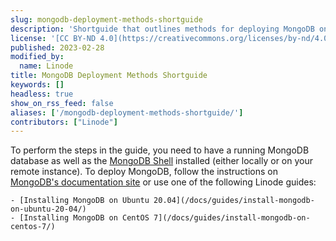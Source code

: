```yaml
---
slug: mongodb-deployment-methods-shortguide
description: 'Shortguide that outlines methods for deploying MongoDB on Linode.'
license: '[CC BY-ND 4.0](https://creativecommons.org/licenses/by-nd/4.0)'
published: 2023-02-28
modified_by:
  name: Linode
title: MongoDB Deployment Methods Shortguide
keywords: []
headless: true
show_on_rss_feed: false
aliases: ['/mongodb-deployment-methods-shortguide/']
contributors: ["Linode"]
---
```


To perform the steps in the guide, you need to have a running MongoDB database as well as the [MongoDB Shell](/docs/guides/mongodb-community-shell-installation/) installed (either locally or on your remote instance). To deploy MongoDB, follow the instructions on [MongoDB's documentation site](https://www.mongodb.com/docs/manual/administration/install-on-linux/) or use one of the following Linode guides:

    - [Installing MongoDB on Ubuntu 20.04](/docs/guides/install-mongodb-on-ubuntu-20-04/)
    - [Installing MongoDB on CentOS 7](/docs/guides/install-mongodb-on-centos-7/)